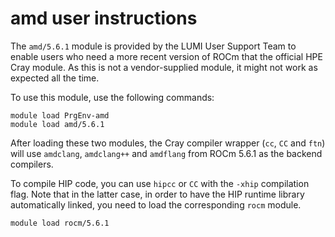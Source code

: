 # amd user instructions

The `amd/5.6.1` module is provided by the LUMI User Support Team to enable users
who need a more recent version of ROCm that the official HPE Cray module. As 
this is not a vendor-supplied module, it might not work as expected all the
time.

To use this module, use the following commands:

```
module load PrgEnv-amd
module load amd/5.6.1
```

After loading these two modules, the Cray compiler wrapper (`cc`, `CC` and
`ftn`) will use `amdclang`, `amdclang++` and `amdflang` from ROCm 5.6.1 as the
backend compilers.

To compile HIP code, you can use `hipcc` or `CC` with the `-xhip` compilation
flag. Note that in the latter case, in order to have the HIP runtime library
automatically linked, you need to load the corresponding `rocm` module.

```
module load rocm/5.6.1
```